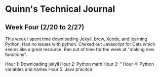 # Quinn's Technical Journal

## Week Four (2/20 to 2/27)

This week I spent time downloading Jekyll, brew, Xcode, and learning Python.  Had no issues with python.  Cheked out Javascript for Cats which seems like a great resource. Ran out of time for the week at "making new functions". 


Hour 1:  Downloading jekyll
Hour 2:  Python math
Hour 3:  "
Hour 4:  Python variables and names
Hour 5:  Java pracitce